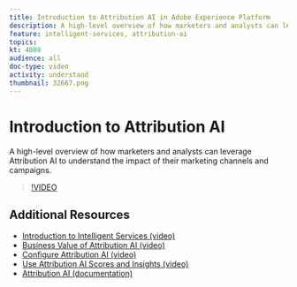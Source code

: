 ```yaml
---
title: Introduction to Attribution AI in Adobe Experience Platform
description: A high-level overview of how marketers and analysts can leverage Attribution AI to understand the impact of their marketing channels and campaigns.
feature: intelligent-services, attribution-ai
topics:
kt: 4808
audience: all
doc-type: video
activity: understand
thumbnail: 32667.png
---
```


# Introduction to Attribution AI

A high-level overview of how marketers and analysts can leverage Attribution AI to understand the impact of their marketing channels and campaigns.

>[!VIDEO](https://video.tv.adobe.com/v/32667?learn=on)

## Additional Resources

* [Introduction to Intelligent Services (video)](introduction-to-intelligent-services.md)
* [Business Value of Attribution AI (video)](business-value-of-attribution-ai.md)
* [Configure Attribution AI (video)](configure-attribution-ai.md)
* [Use Attribution AI Scores and Insights (video)](use-attribution-ai-scores-and-insights.md)
* [Attribution AI (documentation)](https://docs.adobe.com/content/help/en/experience-platform/intelligent-services/attribution-ai/overview.html)